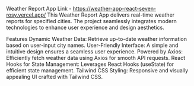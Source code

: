 Weather Report App Link - https://weather-app-react-seven-rosy.vercel.app/
This Weather Report App delivers real-time weather reports for specified cities. The project seamlessly integrates modern technologies to enhance user experience and design aesthetics.

Features
Dynamic Weather Data: Retrieve up-to-date weather information based on user-input city names.
User-Friendly Interface: A simple and intuitive design ensures a seamless user experience.
Powered by Axios: Efficiently fetch weather data using Axios for smooth API requests.
React Hooks for State Management: Leverages React Hooks (useState) for efficient state management.
Tailwind CSS Styling: Responsive and visually appealing UI crafted with Tailwind CSS.
